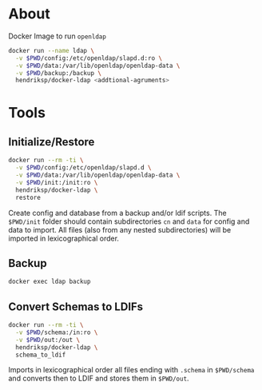 # About

Docker Image to run `openldap`

``` sh
docker run --name ldap \
  -v $PWD/config:/etc/openldap/slapd.d:ro \
  -v $PWD/data:/var/lib/openldap/openldap-data \
  -v $PWD/backup:/backup \
  hendriksp/docker-ldap <addtional-agruments>
```

# Tools

## Initialize/Restore

``` sh
docker run --rm -ti \
  -v $PWD/config:/etc/openldap/slapd.d \
  -v $PWD/data:/var/lib/openldap/openldap-data \
  -v $PWD/init:/init:ro \
  hendriksp/docker-ldap \
  restore
```

Create config and database from a backup and/or ldif scripts. The `$PWD/init` folder should contain  subdirectories `cn` and `data` for config and data to import.
All files (also from any nested subdirectories) will be imported in lexicographical order.

## Backup

``` sh
docker exec ldap backup
```

## Convert Schemas to LDIFs

``` sh
docker run --rm -ti \
  -v $PWD/schema:/in:ro \
  -v $PWD/out:/out \
  hendriksp/docker-ldap \
  schema_to_ldif
```

Imports in lexicographical order all files ending with `.schema` in `$PWD/schema` and converts then to LDIF and stores them in `$PWD/out`.
